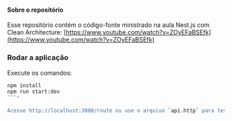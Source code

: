 

#### Sobre o repositório ###
Esse repositório contém o código-fonte ministrado na aula Nest.js com Clean Architecture: [https://www.youtube.com/watch?v=ZOyEFaBSEfk](https://www.youtube.com/watch?v=ZOyEFaBSEfk)

### Rodar a aplicação ####

Execute os comandos:

```bash
npm install
npm run start:dev
```"

Acesse http://localhost:3000/route ou use o arquivo `api.http` para testar a API usando a extensão Rest Client do VSCode ou outra ferramenta para brincar com o HTTP.

